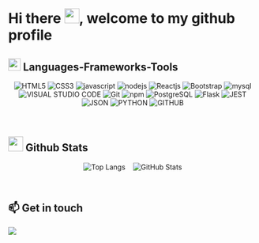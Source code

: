
<!--
**francoparavan/francoparavan** is a ✨ _special_ ✨ repository because its `README.md` (this file) appears on your GitHub profile.

Here are some ideas to get you started:

- 🔭 I’m currently working on ...
- 🌱 I’m currently learning ...
- 👯 I’m looking to collaborate on ...
- 🤔 I’m looking for help with ...
- 💬 Ask me about ...
- 📫 How to reach me: ...
- 😄 Pronouns: ...
- ⚡ Fun fact: ...
-->
<h1>Hi there <img src="https://media.giphy.com/media/hvRJCLFzcasrR4ia7z/giphy.gif" width="30">, welcome to my github profile</h1>

## <img src="https://media2.giphy.com/media/QssGEmpkyEOhBCb7e1/giphy.gif?cid=ecf05e47a0n3gi1bfqntqmob8g9aid1oyj2wr3ds3mg700bl&rid=giphy.gif" width ="25"> Languages-Frameworks-Tools

<div align="center">

<!--## :robot: Languages-Frameworks-Tools-->
![HTML5](https://img.shields.io/badge/html5-%23E34F26.svg?style=for-the-badge&logo=html5&logoColor=white)
![CSS3](https://img.shields.io/badge/css3-%231572B6.svg?style=for-the-badge&logo=css3&logoColor=white)
![javascript](https://img.shields.io/badge/javascript%20-%23323330.svg?&style=for-the-badge&logo=javascript&logoColor=%23F7DF1E)
![nodejs](https://img.shields.io/badge/node.js%20-%2343853D.svg?&style=for-the-badge&logo=node.js&logoColor=white)
![Reactjs](https://img.shields.io/badge/react%20-%2320232a.svg?&style=for-the-badge&logo=react&logoColor=%2361DAFB)
![Bootstrap](https://img.shields.io/badge/bootstrap%20-%23563D7C.svg?&style=for-the-badge&logo=bootstrap&logoColor=white)
![mysql](https://img.shields.io/badge/MySQL-005C84?style=for-the-badge&logo=mysql&logoColor=white)
![VISUAL STUDIO CODE](https://img.shields.io/badge/VISUAL%20STUDIO%20CODE-0078D7?style=for-the-badge&logo=visualstudiocode&logoColor=white)
![Git](https://img.shields.io/badge/git-%23F05033.svg?style=for-the-badge&logo=git&logoColor=white)
![npm](https://img.shields.io/badge/npm-CB3837.svg?style=for-the-badge&logo=npm&logoColor=white)
![PostgreSQL](https://img.shields.io/badge/PostgreSQL-316192?style=for-the-badge&logo=postgresql&logoColor=white)
![Flask](https://img.shields.io/badge/Flask-000000?style=for-the-badge&logo=flask&logoColor=white)
![JEST](https://img.shields.io/badge/JEST-9C4860?style=for-the-badge&logo=jest&logoColor=white)
![JSON](https://img.shields.io/badge/JSON-979797?style=for-the-badge&logo=json&logoColor=white)
![PYTHON](https://img.shields.io/badge/Python-FFD43B?style=for-the-badge&logo=python&logoColor=blue)
![GITHUB](https://img.shields.io/badge/GITHUB-181717?style=for-the-badge&logo=github&logoColor=white)

</div>

<br>

## <img src="https://media.giphy.com/media/iY8CRBdQXODJSCERIr/giphy.gif" width="30"> Github Stats

<div align="center">
  
![Top Langs](https://github-readme-stats.vercel.app/api/top-langs/?username=francoparavan&layout=compact&theme=dark&hide_border=true)
&nbsp;&nbsp;
![GitHub Stats](https://github-readme-stats.vercel.app/api?username=francoparavan&show_icons=true&theme=dark&hide_border=true&hide=contribs,prs&custom_title=Franco's%20GitHub%20Stats&hide_rank=true&include_all_commits=true)
  
</div>

<br>

## :mailbox: Get in touch
<a href="https://www.google.com"><img src="https://img.shields.io/badge/LinkedIn-0A66C2?style=for-the-badge&logo=linkedin&logoColor=white"/></a>
